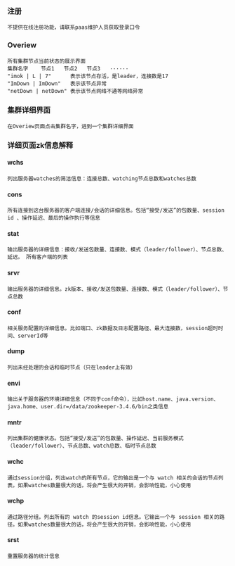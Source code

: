 ### 注册
    不提供在线注册功能，请联系paas维护人员获取登录口令
### Overiew
    所有集群节点当前状态的展示界面
    集群名字    节点1   节点2   节点3   ······
    "imok | L | 7"      表示该节点存活，是leader，连接数是17
    "ImDown | ImDown"   表示该节点异常
    "netDown | netDown" 表示该节点网络不通等网络异常
### 集群详细界面
    在Overiew页面点击集群名字，进到一个集群详细界面
### 详细页面zk信息解释
#### wchs
    列出服务器watches的简洁信息：连接总数、watching节点总数和watches总数
#### cons
    所有连接到这台服务器的客户端连接/会话的详细信息。包括“接受/发送”的包数量、session id 、操作延迟、最后的操作执行等信息
#### stat
    输出服务器的详细信息：接收/发送包数量、连接数、模式（leader/follower）、节点总数、延迟。 所有客户端的列表
#### srvr
    输出服务器的详细信息。zk版本、接收/发送包数量、连接数、模式（leader/follower）、节点总数
#### conf
    相关服务配置的详细信息。比如端口、zk数据及日志配置路径、最大连接数，session超时时间、serverId等
#### dump
    列出未经处理的会话和临时节点（只在leader上有效）
#### envi
    输出关于服务器的环境详细信息（不同于conf命令），比如host.name、java.version、java.home、user.dir=/data/zookeeper-3.4.6/bin之类信息
#### mntr
    列出集群的健康状态。包括“接受/发送”的包数量、操作延迟、当前服务模式（leader/follower）、节点总数、watch总数、临时节点总数
#### wchc
    通过session分组，列出watch的所有节点，它的输出是一个与 watch 相关的会话的节点列表。如果watches数量很大的话，将会产生很大的开销，会影响性能，小心使用
#### wchp
    通过路径分组，列出所有的 watch 的session id信息。它输出一个与 session 相关的路径。如果watches数量很大的话，将会产生很大的开销，会影响性能，小心使用
#### srst
    重置服务器的统计信息


    
    
    